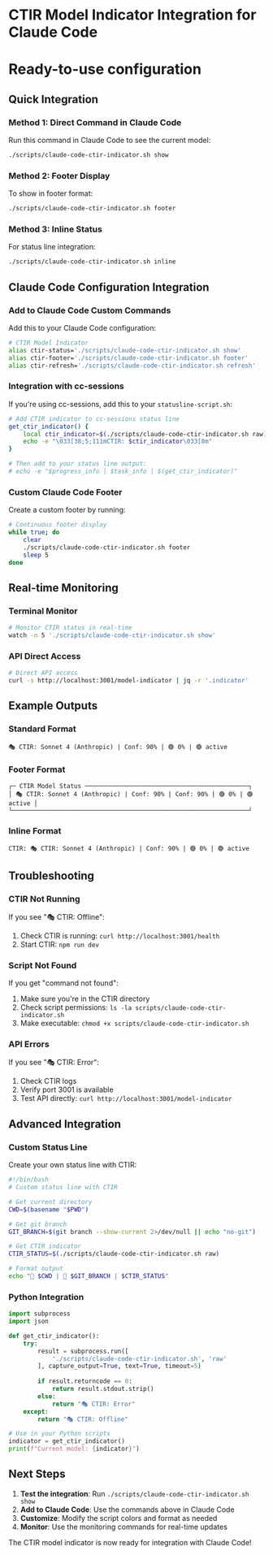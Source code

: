 # CTIR Model Indicator Integration for Claude Code
# Ready-to-use configuration

## Quick Integration

### Method 1: Direct Command in Claude Code
Run this command in Claude Code to see the current model:

```bash
./scripts/claude-code-ctir-indicator.sh show
```

### Method 2: Footer Display
To show in footer format:

```bash
./scripts/claude-code-ctir-indicator.sh footer
```

### Method 3: Inline Status
For status line integration:

```bash
./scripts/claude-code-ctir-indicator.sh inline
```

## Claude Code Configuration Integration

### Add to Claude Code Custom Commands
Add this to your Claude Code configuration:

```bash
# CTIR Model Indicator
alias ctir-status='./scripts/claude-code-ctir-indicator.sh show'
alias ctir-footer='./scripts/claude-code-ctir-indicator.sh footer'
alias ctir-refresh='./scripts/claude-code-ctir-indicator.sh refresh'
```

### Integration with cc-sessions
If you're using cc-sessions, add this to your `statusline-script.sh`:

```bash
# Add CTIR indicator to cc-sessions status line
get_ctir_indicator() {
    local ctir_indicator=$(./scripts/claude-code-ctir-indicator.sh raw)
    echo -e "\033[38;5;111mCTIR: $ctir_indicator\033[0m"
}

# Then add to your status line output:
# echo -e "$progress_info | $task_info | $(get_ctir_indicator)"
```

### Custom Claude Code Footer
Create a custom footer by running:

```bash
# Continuous footer display
while true; do
    clear
    ./scripts/claude-code-ctir-indicator.sh footer
    sleep 5
done
```

## Real-time Monitoring

### Terminal Monitor
```bash
# Monitor CTIR status in real-time
watch -n 5 './scripts/claude-code-ctir-indicator.sh show'
```

### API Direct Access
```bash
# Direct API access
curl -s http://localhost:3001/model-indicator | jq -r '.indicator'
```

## Example Outputs

### Standard Format
```
🎭 CTIR: Sonnet 4 (Anthropic) | Conf: 90% | 🟢 0% | 🟢 active
```

### Footer Format
```
┌─ CTIR Model Status ─────────────────────────────────────────────┐
│ 🎭 CTIR: Sonnet 4 (Anthropic) | Conf: 90% | Conf: 90% | 🟢 0% | 🟢 active │
└─────────────────────────────────────────────────────────────────┘
```

### Inline Format
```
CTIR: 🎭 CTIR: Sonnet 4 (Anthropic) | Conf: 90% | 🟢 0% | 🟢 active
```

## Troubleshooting

### CTIR Not Running
If you see "🎭 CTIR: Offline":
1. Check CTIR is running: `curl http://localhost:3001/health`
2. Start CTIR: `npm run dev`

### Script Not Found
If you get "command not found":
1. Make sure you're in the CTIR directory
2. Check script permissions: `ls -la scripts/claude-code-ctir-indicator.sh`
3. Make executable: `chmod +x scripts/claude-code-ctir-indicator.sh`

### API Errors
If you see "🎭 CTIR: Error":
1. Check CTIR logs
2. Verify port 3001 is available
3. Test API directly: `curl http://localhost:3001/model-indicator`

## Advanced Integration

### Custom Status Line
Create your own status line with CTIR:

```bash
#!/bin/bash
# Custom status line with CTIR

# Get current directory
CWD=$(basename "$PWD")

# Get git branch
GIT_BRANCH=$(git branch --show-current 2>/dev/null || echo "no-git")

# Get CTIR indicator
CTIR_STATUS=$(./scripts/claude-code-ctir-indicator.sh raw)

# Format output
echo "📁 $CWD | 🌿 $GIT_BRANCH | $CTIR_STATUS"
```

### Python Integration
```python
import subprocess
import json

def get_ctir_indicator():
    try:
        result = subprocess.run([
            './scripts/claude-code-ctir-indicator.sh', 'raw'
        ], capture_output=True, text=True, timeout=5)
        
        if result.returncode == 0:
            return result.stdout.strip()
        else:
            return "🎭 CTIR: Error"
    except:
        return "🎭 CTIR: Offline"

# Use in your Python scripts
indicator = get_ctir_indicator()
print(f"Current model: {indicator}")
```

## Next Steps

1. **Test the integration**: Run `./scripts/claude-code-ctir-indicator.sh show`
2. **Add to Claude Code**: Use the commands above in Claude Code
3. **Customize**: Modify the script colors and format as needed
4. **Monitor**: Use the monitoring commands for real-time updates

The CTIR model indicator is now ready for integration with Claude Code!
